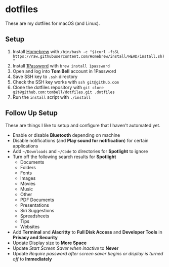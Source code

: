# dotfiles

These are my dotfiles for macOS (and Linux).

## Setup

1. Install [Homebrew](https://brew.sh/) with `/bin/bash -c "$(curl -fsSL https://raw.githubusercontent.com/Homebrew/install/HEAD/install.sh)"`
2. Install [1Password](https://1password.com/) with `brew install 1password`
3. Open and log into **Tom Bell** account in 1Password
4. Save SSH key to `.ssh` directory
5. Check the SSH key works with `ssh git@github.com`
6. Clone the dotfiles repository with `git clone git@github.com:tombell/dotfiles.git .dotfiles`
7. Run the `install` script with `./install`

## Follow Up Setup

These are things I like to setup and configure that I haven't automated yet.

- Enable or disable **Bluetooth** depending on machine
- Disable notifications (and **Play sound for notification**) for certain applications
- Add `~/Downloads` and `~/Code` to directories for **Spotlight** to ignore
- Turn off the following search results for **Spotlight**
    * Documents
    * Folders
    * Fonts
    * Images
    * Movies
    * Music
    * Other
    * PDF Documents
    * Presentations
    * Siri Suggestions
    * Spreadsheets
    * Tips
    * Websites
- Add **Terminal** and **Alacritty** to **Full Disk Access** and **Developer Tools** in **Privacy and Security**
- Update Display size to **More Space**
- Update *Start Screen Saver when inactive* to **Never**
- Update *Require password after screen saver begins or display is turned off* to **Immediately**
